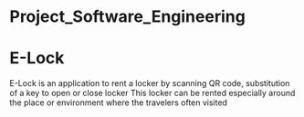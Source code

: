 # Project_Software_Engineering
# E-Lock

E-Lock is an application to rent a locker by scanning QR code, substitution of a key to open or close locker This locker can be rented especially around the place or environment where the travelers often visited
